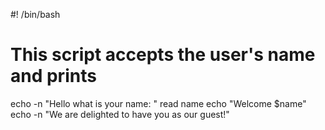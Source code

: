 
#! /bin/bash
# This script accepts the user's name and prints
echo -n "Hello what is your name: "
read name
echo "Welcome $name"
echo -n "We are delighted to have you as our guest!"

